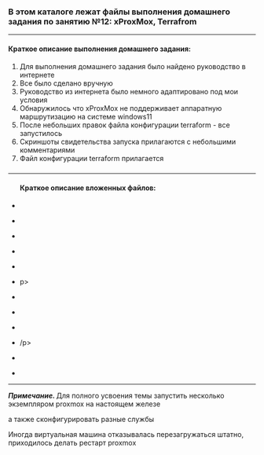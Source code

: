 <h3>В этом каталоге лежат файлы выполнения домашнего задания по занятию №12:
xProxMox, Terrafrom</h3>
<hr>
<h4>Краткое описание выполнения домашнего задания:</h4>
<ol><li>Для выполнения домашнего задания было найдено руководство в интернете</li>
<li>Все было сделано вручную</li>
<li>Руководство из интернета было немного адаптировано под мои условия</li>
<li>Обнаружилось что xProxMox не поддерживает аппаратную маршрутизацию на системе windows11</li>
<li>После небольших правок файла конфигурации terraform - все запустилось</li>
<li>Скриншоты свидетельства запуска прилагаются с небольшими комментариями</li>
<li>Файл конфигурации terraform прилагается</li>

</ol>


<h3></h3>
<hr>
<ul>
<h4>Краткое описание вложенных файлов:</h4>
<li><p</p></li>
<li><p></p></li>
<li><p></p></li>
<li><p></p></li>
<li><p></p></li>
<li><p>p></li>
<li><p></p></li>
<li><p></p></li>
<li><p></p></li>
<li><p>/p></li>
<li><p></p></li>
<li><p></p></li>
</ul>
<hr>
<p><i><b>Примечание. </b></i>Для полного усвоения темы запустить несколько экземпляром proxmox на настоящем железе</p>
<p>а также сконфигурировать разные службы</p>
<p>Иногда виртуальная машина отказывалась перезагружаться штатно, приходилось делать рестарт proxmox</p>
